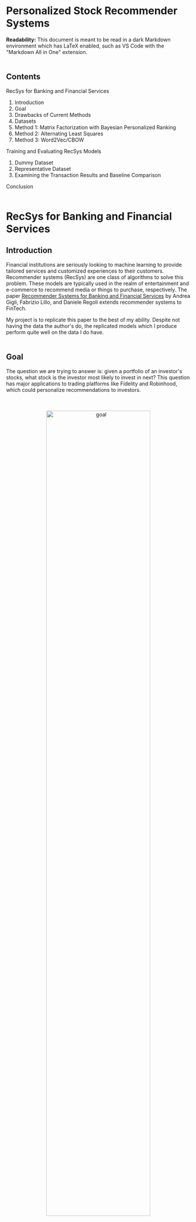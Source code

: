 # **Personalized Stock Recommender Systems**
**Readability:** This document is meant to be read in a dark Markdown environment which has LaTeX enabled, such as VS Code with the "Markdown All in One" extension.
<br/><br/>

## **Contents**
RecSys for Banking and Financial Services
1. Introduction
2. Goal
3. Drawbacks of Current Methods
4. Datasets
5. Method 1: Matrix Factorization with Bayesian Personalized Ranking
6. Method 2: Alternating Least Squares
7. Method 3: Word2Vec/CBOW

Training and Evaluating RecSys Models
1. Dummy Dataset
2. Representative Dataset
3. Examining the Transaction Results and Baseline Comparison

Conclusion
<br/><br/>

# RecSys for Banking and Financial Services

## **Introduction**
Financial institutions are seriously looking to machine learning to provide tailored services and customized experiences to their customers.  Recommender systems (RecSys) are one class of algorithms to solve this problem.  These models are typically used in the realm of entertainment and e-commerce to recommend media or things to purchase, respectively. The paper [Recommender Systems for Banking and Financial Services](http://ceur-ws.org/Vol-1905/recsys2017_poster13.pdf) by Andrea Gigli, Fabrizio Lillo, and Daniele Regoli extends recommender systems to FinTech.

My project is to replicate this paper to the best of my ability.  Despite not having the data the author's do, the replicated models which I produce perform quite well on the data I do have.
<br/><br/>

## **Goal**
The question we are trying to answer is: given a portfolio of an investor's stocks, what stock is the investor most likely to invest in next?  This question has major applications to trading platforms like Fidelity and Robinhood, which could personalize recommendations to investors.
<p align="center">
<br/><br/>
<img src="images/goal.png" alt = "goal" width="75%"/>
<br/><br/>
</p>
In the graphic above, we have an investor on the left who has invested in tech companies like IBM, Intel, AMD and Google, but not in automotive companies like ford.  This information is given to a model which then outputs a list of stocks which it believes the investor is most likely to purchase.  We see that NVIDIA and Apple are at the top while General Motors is quite low.
<br/><br/>

## **Drawbacks of Current Methods**
Why is a new recommendation system needed, though, in the first place? Well, recommender systems in FinTech are relatively new, just becoming prevalent in the past five years or so:
- Financial institutions still typically conduct their own research  and provide opinions to investors
- At publication, many methods in the literature base their recommendations on broker research and news using NLP
- These models take a long time to train and are costly

Moreover, the literature tends towards explicit, un-personalized recommenders.  Explicit means that the information collected directly reflects explicit opinions of the investor.  Un-personalized means that the recommender provides the same recommendations to everyone, such as a popularity-based system.  Both of these things are unideal because explicit information is not always necessary and an un-personalized system is more disconnected from investors.  What we want is an implicit, personalized  recommender that is only given "purchased"/"not purchased" information.  This will lead to a happy investor and the firm implementing the recommender system to make more money, as illustrated in the graphic here. 
<p align="center">
    <img src="images/personalized.png" alt = "personalized" width="50%"/>
    <br/><br/>
</p>

## **Recommender Systems to the Rescue**
At the 2017 ACM Recommender Systems conference, Gigli, Lillo, and Regoli showed that an *implicit* recommender system can predict preferences of users (investors) and the items (stocks) they purchase.  The showcased three different RecSys methods:
- Matrix factorization with Bayesian Personalized Ranking (BPR)
- Alternating Least Squares (ALS)
- Word2Vec/Continuous Bag of Words

The paper compares these algorithms against popularity methods that base their predictions solely on the popularity of different items (completely unpersonalized). 
<p align="center">
<br/><br/>
<img src="images/recsys_poster.png" alt = "recsys_poster" width="66%"/>
<br/><br/>
</p>

## **Datasets**
The data used for these recommendation systems is an interaction matrix between investors and the stocks they purchase.  More specificaly, we need a relation where each record is a transaction that has
- the investor identification number (```int```)
- the stock identification number (```int```)
- the timestamp of that transaction (```int```)

The interactions matrix itself should end up boiling down to somelike like the table below.
<p align="center">
<br/><br/>
<img src="images/desired_data.png" alt = "desired_data" width="66%"/>
<br/><br/>
</p>


### **Ideal Data**
The authors of the paper obtain this data from a European bank, where about 200,000 clients make 1.3 million transaction total.  Unfortunately, this data is proprietary and not available to us.  In this data's stead, we use two other datasets: a dummy dataset for testing the model and a representative dataset of transactions collected from UC Irvine.

### **Dummy Data**
To test to see if our model works, we will use the [MovieLens 100k](https://grouplens.org/datasets/movielens/100k/) dataset.  This dataset contains 100,000 records of about 1,000 different users each interacting with, on average, 100 movies from a population of 1,600 movies.  So, our interaction matrix will have a shape of approximately 1,000 rows by 1,600 columns.

### **Representative Dataset**
Orginially, I was going to use 13F forms submitted by hedge funds in Q4 2020 instead of users/stocks; however, the thousands of hedge funds I looked at invested from too large of a popultion of stocks.  This resulted in the interaction matrix becoming too scarce to make meaningful predictions.  Time permitting, I would like to continue to work towards using 13F forms, as my models were effective when using a small subset of hedge funds with similar investment strategies.

Instead, per the TA's permission, I will use a synthetic, representative dataset of individual transactions from [UC Irvine](https://archive.ics.uci.edu/ml/datasets/online+retail).  This dataset contains approximately 540,000 records.
<br/><br/>

## **Method 1: Matrix Factorization with BPR [(Rendle et al., 2012)](https://arxiv.org/pdf/1205.2618.pdf)**
Matrix factorization (MF) is used because it captures the low-rank structure of linear investor-stock interactions.  In the figure below, we let $m, n, k \in \mathbb{N}$, where $m$ is the number of investors, $n$ is the number of stocks, and $k$ is the number of latent factors in $P$ and $Q$.
<p align="center">
<img src="images/matrix_factorization.png" alt = "matrix_factorization" width="66%"/>
<br/><br/>
</p>

The general model of MF is that there is an investor/stock interaction matrix $R$ which can be broken down into two latent matrices $P$ and $Q$.  MF finds these latent matrices using mean squared error and an optimizer such as Adam and uses it to predict unknown ratings.  However, in our case, since we are using *implicit* information, it is imperative that we use an optimization criterion such as Bayesian Personalized Ranking (BPR) over pairs of stocks for a particular investor when updating our model's parameters.  In this implicit scenario, the mulitplication of $P$ and $Q$ won't result in an explicit reconstruction of $R$, but rather a list of scores for each stock which we can then use to rank preferences.

To illustrate BPR, first let $I$ denote all stocks and $I^+$ denote purchased stocks.  Then, BPR is defined for pairs of stocks (per investor $u$) in the set
$$D:=\{(u, i, j)\ |\ i \in I_{u}^{+} \wedge j \in I \setminus I_{u}^{+} \}$$
Let's further define $\hat{y}$ as the binary prediction of "purchased" (1) or "not purchased" (0), $\lambda$ as the regularization hyperparameter, and $\Theta$ as the learned parameters.  Then BPR loss with L2-regularization is defined to be
$$\text{BPRLoss} := \sum_{u, i, j \in D}\ln(\sigma(\hat{y}_{ui} - \hat{y}_{uj}) - \lambda_\Theta ||\Theta||^2$$
where $\sigma$ is the sigmoid function.
<br/><br/>

### **Model Implementation in PyTorch**
The above logic is written in PyTorch in the file [mf_bpr.py](src/mf_bpr.py).  We first start with the model itself, which has two embeddings matrices as defined using ```nn.Embedding``` and then initialized via a normal distribution.  During the forward propagation step, ids corresponding to the investor and ids of the stocks they purchased are supplied.  The embeddings of these ids are obtained and the dot product of them are multiplied together to compute the scores.
```python
class MF_BPR(nn.Module):
    def __init__(self, investor_num: int, stock_num: int, latent_factors: int):
        """
        Initializes a matrix factorization model that is meant to be used in
        conjunction with Bayesian Personalized Recommendation loss.

        Parameters
        ----------
        investor_num (int) - number of investors\n
        stock_num (int) - number of stocks\n
        latent_factors (int) - number of latent factors
        """
        super(MF_BPR, self).__init__()
        self.embed_investor = nn.Embedding(investor_num, latent_factors)
        self.embed_stock = nn.Embedding(stock_num, latent_factors)

        nn.init.normal_(self.embed_investor.weight, std=0.01)
        nn.init.normal_(self.embed_stock.weight, std=0.01)

    def forward(self, investors: torch.Tensor, stocks: torch.Tensor) -> torch.Tensor:
        """
        Parameters
        ----------
        investors (torch.Tensor) - investor ids\n
        stocks (torch.Tensor) - ids of stocks that the investors purchased\n

        Output
        ------
        scores  (torch.Tensor) - scores of stocks that the investors may purchase next
        """
        investor = self.embed_investor(investors)
        stock_positive = self.embed_stock(stocks)
        scores = (investor * stock_positive).sum(dim=-1)

        return scores
```
The Bayesian Personalized ranking loss which accompanies the loss is constructed outside of the class.  Given score tensors of (investors, num_stocks), we aim to maximize the distance between the positive and negative scores:
```python
def BPR_Loss(positive : torch.Tensor, negative : torch.Tensor) -> torch.Tensor:
    """
    Given postive and negative examples, compute Bayesian Personalized ranking loss
    """
    distances = positive - negative
    loss = - torch.sum(torch.log(torch.sigmoid(distances)), 0, keepdim=True)

    return loss
```
<br/><br/>

## **Method 2: Alternating Least Squares [(Zhou et al., 2008)](https://doi.org/10.1007/978-3-540-68880-8_32)**
Alternating least squares is a distributed analog to matrix factorization.  It improves upon original matrix factorization by taking in implicit information and iteratively alternating between optimizing the latent investor matrix and fixing the latent stock matrix and vice versa.  This alternation in illustrated in the graphic on the right, where only one matrix is learned at a time.
<p align="center">
<img src="images/als.png" alt = "als" width="66%"/>
<br/><br/>
</p>

The benifit of fixing one matrix at a time is that it enables an analytical solution to the optimization problem.  Consider a mean squared error with L2-regularization:
$$\text{MSE} = \sum_{u, i}\left(R_{ui} - \hat{R}_{ui}\right)^2 + \lambda_\Theta||\Theta||^2$$
If $P$ is fixed, then the analaytical solution to the optimization problem is
$$Q = R^TP\left(P^TP + \lambda I_k\right)^{-1}$$
If $Q$ is fixed, then the analytical solution to the optimization problem is
$$P = R^TQ\left(Q^TQ + \lambda I_k\right)^{-1}$$
where $I_k$ is the identity matrix of dimension $k$.

Computing these analytical solutions is extremely fast compared to learning the latent factors in a approximate, gradient descent-like fashion.  Indeed, ALS is meant to be used in a distributed environment with Apache Spark in large scale environments for fast performance.
<br/><br/>

### **Model Implementation in NumPy**
The above logic is written in numpy in the file [als.py](src/als.py).  We first start with the model itself, which, like MF, has two embeddings matrices and then initialized via a normal distribution.  During the training step, we first assume the stock embedding matrix to be fixed and compute the investor embedding matrix via the first analytical solution above; then, we assume the investor embedding matrix to be fixed and compute the stock embedding via the second analytical solution above.  During predictions, we simply need to multiple to two embedding matricies together and obtain the corresponding (investor, stock) predictions.
```python
class ALS():
    def __init__(self, investor_num: int, stock_num: int, latent_factors: int,
                 train_data: np.ndarray, reg: float):
        """
        An Alternating Least Squares model which alternates between freezing the
        investor embedding matrix and the stock embedding matrix.

        Parameters
        ----------
        investor_num (int) - number of investors\n
        stock_num (int) - number of stocks\n
        latent_factors (int) - number of latent factors\n
        train_data (np.ndarray) - training data of shape (investor_num, stock_num)\n
        reg (float) - regularization factor
        """
        self.n_factors = latent_factors
        self.embed_investor = np.random.random((investor_num, latent_factors))
        self.embed_stock = np.random.random((stock_num, latent_factors))
        self.train_data = train_data
        self.reg = reg

    def train(self) -> None:
        """
        Train the ALS model by first fixing the stock embedding matrix and learning
        the investor embeddings and then the other way around.
        """
        # Train investor embeddings
        A_1 = np.matmul(self.embed_stock.T, self.embed_stock) + \
            np.eye(self.n_factors) * \
            self.reg  # (latent_factors, latent_factors)

        b_1 = np.matmul(self.train_data, self.embed_stock)
        self.embed_investor = np.matmul(b_1, np.linalg.inv(A_1))

        # Train stock embeddings
        A_2 = np.matmul(self.embed_investor.T, self.embed_investor) + \
            np.eye(self.n_factors) * \
            self.reg  # (latent_factors, latent_factors)
        b_2 = np.matmul(self.train_data.T, self.embed_investor)
        self.embed_stock = np.matmul(b_2, np.linalg.inv(A_2))

    def predict(self, user_ids: list, item_idxs: list) -> list:
        """
        Make matrix predictions using the ALS model
        """
        predictions = np.matmul(self.embed_investor, self.embed_stock.T)
        return [predictions[user_ids[i], item_idxs[i]] for i in range(len(user_ids))]
```
<br/><br/>

## **Method 3: Word2Vec/CBOW [(Mikolov et al. 2013a)](https://arxiv.org/abs/1301.3781)**
The Word2Vec model is typically used in NLP to create word embeddings for different words in a corpus of text over different documents.  Here, investors' portfolios are documents, and each stock is a word $w$ from a vocabulary $\mathcal{V}$.  There are two variants of Word2Vec, Skip-Gram and Continuous Bag of Words (CBOW), but the variant we're interested in is CBOW, as it allows us to predict whether one purchased stock is in an investor's portfolio.  The graphic on the left illustrates the objective of this model: given a portfolio of stocks like IBM, Intel, AMD, and Texas Instruments, we want to maximize the probability of another purchased tech stock like NVIDIA and minimize the probability of some random stock like General Motors.
<p align="center">
<img src="images/cbow_obj.png" alt = "cbow_obj" width="50%"/>
<br/><br/>
</p>

Let $\mathcal{W}_o$ be a set of context words (in a window of size $m$) and $u_c$, $v_o \in \mathbb{R}^d$ represent $d$-dimensional target word and context word embeddings, respectively.  Then, the conditional probability of a target word is simply the softmax of that target word:
$$\Pr(w_c\ |\ \mathcal{W}_0) = \frac{e^{u_c^Tv_o}}{\sum_{i \in \mathcal{V}}e^{u_i^Tv_o}}$$
The loss function for CBOW can be derived from the maximim likelihood estimation, where $L$ is the length of the portfolio and a word at time $t$ is $w^{(t)}$:
$$\text{CBOW-OPT} := \prod_{t = 1}^L\Pr\left(w^{(t)}\ |\ w^{(t-m)},\ldots, w^{(t-1)}, w^{(t+1)},\ldots,w^{(t+m)}\right)$$
<br/><br/>

### **Model Implementation in PyTorch**
The above logic is written in PyTorch in the file [word2vec.py](src/word2vec.py).  We first start with the model itself, which has...
- an embedding matrix of size (```vocab_size```, ```embedding_dim```) defined using ```nn.Embedding```
- an input linear layer defined using ```nn.Linear```.  It takes in ```context_size * embedding_dim``` number of inputs and produces ```128``` outputs for the hidden layer.
- a hidden layer defined using ```nn.Linear```.  It takes in ```128``` hidden inputs and produces ```vocab_size``` number of outputs.
  
During the forward propagation step, embeddings of the context stocks are computed and then passed into the multi-layer perceptron (MLP).  The output of this MLP is then given to ```F.log_softmax```, which computes the probabilities of each of the stocks.
```python
class CBOW(nn.Module):
    def __init__(self, vocab_size: int, embedding_dim: int, context_size: int):
        """
        Initialize a CBOW model. Adapted from https://srijithr.gitlab.io/post/word2vec/.

        Parameters
        ----------
        vocab_size (int) - the size of all stocks under consideration\n
        embedding_dim (int) - the size of the embedding dimension\n
        context_size (int) - the number of words used as context for prediction
        """
        super(CBOW, self).__init__()
        self.embeddings = nn.Embedding(vocab_size, embedding_dim)
        self.linear1 = nn.Linear(context_size * embedding_dim, 128)
        self.linear2 = nn.Linear(128, vocab_size)
        self.context_size = context_size
        self.embedding_dim = embedding_dim

    def forward(self, context_words: torch.Tensor) -> torch.Tensor:
        """
        Parameters
        ----------
        context_words (torch.Tensor) - a tensor of words ids used as context for prediction of
            the target

        Output
        ------
        log_probabilities (torch.Tensor) - a tensor of the probabilities of each word
            in the vocabulary
        """
        embeddings = self.embeddings(context_words).view((context_words.shape[0],
            self.context_size * self.embedding_dim))
        out1 = F.relu(self.linear1(embeddings))
        out2 = self.linear2(out1)
        log_probabilities = F.log_softmax(out2, dim=1)
        return log_probabilities
```
As we'll see later, the loss funciton being used in conjunction with ```CBOW``` is ```nn.NLLLoss```, which is the negative log likelihood loss used to train a classification problem with multiple classes.
<br/><br/>

# Training and Evaluating RecSys Models
First, let's import the relevant packages that will be used throughout:
```python
import pandas as pd
import numpy as np
import matplotlib.pyplot as plt

from scipy.sparse import coo_matrix

import torch
import torch.optim as optim
import torch.utils.data as data

from src import mf_bpr, als, word2vec, metrics, datasets, utils
```
To evaluate our models, we need to compute the hitting rate and AUC.  The hitting rate at a given position $l$ for each user represents whether the recommended item is included in the top $l$ ranked list.  It is defined as 
$$\text{Hit(l)} = \frac{1}{m}\sum_{u \in \mathcal{U}} \mathbf{1}(rank_{u, g_u} \leq l),$$
where $\mathbf{1}$ denotes the indicator function, $rank_{g,g_u}$ denotes the ranking of the ground truth item $g_u$ of the user $u$ in the recommendation list, $m$ is the number of users, and $\mathcal{U}$ is the set of all users.  AUC, on the other hand is a measurement of the area of the receiving operating characteristic curve; it represents the probability that the score assigned to a true positive sample is higher than the score assigned to a false positive sample.  The computation of AUC piggybacks on hitting rate with the following definition
$$\text{AUC} = \frac{1}{m}\sum_{u \in \mathcal{U}}\frac{1}{|\mathcal{I}\setminus S_u|}\sum_{j \in I \setminus S_u}\mathbf{1}(rank_{u, g_u} \leq l),$$
where $\mathcal{I}$ is the item set and $S_u$ are the items a user $u$ has already interacted with.  These two metrics are defined in [metrics.py](src/metrics.py):
```python
def hit_and_auc(rankedlist, test_item, k):
    hits_k = [(idx, val) for idx, val in enumerate(rankedlist[:k])
              if int(val) == int(test_item)]
    hits_all = [(idx, val) for idx, val in enumerate(rankedlist)
                if int(val) == int(test_item)]

    max_num = len(rankedlist) - 1
    auc = 1.0 * (max_num - hits_all[0][0]) / \
        max_num if len(hits_all) > 0 else 0
    return len(hits_k), auc
```
For our evaluations, we use $k = 100$.  Finally, all of the code for these implementations are located in [personalized_stock_recommendations.ipynb](personalized_stock_recommendations.ipynb).
<br/><br/>

## **Model Efficacy Check with Dummy Dataset**
To start, let's read in the [dataset](data/dummy.data):
```python
# Read data
def read_dummy():
    dummy_data = pd.read_csv("data/dummy.data", sep='\t', 
        names = ["user_id", "item_id", "rating", "timestamp"], engine = "python")
    num_users = dummy_data.user_id.unique().shape[0]
    num_items = dummy_data.item_id.unique().shape[0]
    return dummy_data, num_users, num_items
```
<br/><br/>

### **Matrix Factorization with BPR**
#### **Loading Data**
We first start off with a custom ```Dataset``` object that is created with the PyTorch semantics and is defined in [datasets.py](src/datasets.py).  This dataset loads corresponding user indices, item indices, and interactions of each user.  When we index into the datset, we proced the corresponding user, item, and some negative item which the user has not interacted with yet.
```python
class PairwiseDataset(data.Dataset):
    def __init__(self, user_idxs : np.ndarray, item_idxs : np.ndarray, interactions : dict,
        num_items : int):
        assert user_idxs.shape[0] == item_idxs.shape[0]

        self.n_samples = user_idxs.shape[0]

        self.user_idxs = torch.from_numpy(user_idxs)
        self.item_idxs = torch.from_numpy(item_idxs)

        self.interactions = interactions
        self.all = set([i for i in range(num_items)])
   
    def __getitem__(self, index):
        neg_items = list(self.all - set(self.interactions[int(self.user_idxs[index])]))
        neg_idx = random.randint(0, len(neg_items) - 1)
        return self.user_idxs[index], self.item_idxs[index], neg_items[neg_idx]

    def __len__(self):
        return self.n_samples
```
Now, let's define a model to split our data into train and test sets, where the test set is comprised of the most recent rating of each user.
```python
def train_test_dummy_bpr(dummy_data : pd.DataFrame, num_users : int, num_items : int):
    train_items, test_items, train_list = {}, {}, []

    # Iterate through every line in the raw data
    for line in dummy_data.itertuples():
        u, i, rating, time = line[1], line[2], line[3], line[4]
        train_items.setdefault(u, []).append((u, i, rating, time))
        if u not in test_items or test_items[u][2] < time:
            test_items[u] = (i, rating, time)
        
    # Iterate through every user and add their samples, sorted by timestamp, to the train 
    # list
    for u in range(1, num_users + 1):
        train_list.extend(sorted(train_items[u], key = (lambda x : x[3])))

    test_data = [(key, *value) for key, value in test_items.items()]

    train_data = [item for item in train_list if item not in test_data]
    train_data = pd.DataFrame(train_data)
    test_data = pd.DataFrame(test_data)
    return train_data, test_data
```
Let's define another function which loads the user and item indices (zero based) and all the interactions between users and items.
```python
def load_dummy_bpr(dummy, num_users, num_items):
    users, items, scores = [], [], []
    interactions = {}
    for line in dummy.itertuples():
        user_index, item_index = int(line[1] - 1), int(line[2] - 1)
        score = 1 # implicit

        users.append(user_index)
        items.append(item_index)
        scores.append(score)

        interactions.setdefault(user_index, []).append(item_index)

    return users, items, scores, interactions
```
Given these functions, we can finally ready the training and testing data.
```python
# Ready dummy data
dummy_data, num_users, num_items = read_dummy()
train_dummy, test_dummy = train_test_dummy_bpr(dummy_data, num_users, num_items)

# Training data
train_users, train_items, train_ratings, interactions = load_dummy_bpr(train_dummy,    
    num_users, num_items)
train_dummy_dataset = datasets.PairwiseDataset(np.array(train_users), np.array(train_items),
    interactions, num_items)
train_dataloader = data.DataLoader(dataset = train_dummy_dataset, batch_size = 1024, 
    shuffle = True, num_workers = 4)

# Test data
_, _, _, test_interactions = load_dummy_bpr(test_dummy, 
    num_users, num_items)
```

#### **Training and Evaluating**
We define an evaluator that uses a trained MF_BPR network and the interactions of users/items to produce negative items and, using these negative items, compute the hitting rate and AUC. 
```python
def evaluate_ranking_bpr(net, test_input, interactions, num_users, num_items):
    ranked_list, ranked_items, hit_rate, auc = {}, {}, [], []
    all_items = set([i for i in range(num_items)])
    for u in range(num_users):
        neg_items = list(all_items - set(interactions[u]))
        user_ids, item_ids, scores = [], [], []
        [item_ids.append(i) for i in neg_items]
        [user_ids.append(u) for _ in neg_items]
        test_dataset = data.TensorDataset(torch.from_numpy(np.array(user_ids)),    
            torch.from_numpy(np.array(item_ids)))
        test_data_iter = data.DataLoader(test_dataset, shuffle=False, batch_size=1024)

        for _, (user_idxs, item_idxs) in enumerate(test_data_iter):
            scores.extend(list(net(user_idxs, item_idxs).detach().numpy()))
        item_scores = list(zip(item_ids, scores))

        ranked_list[u] = sorted(item_scores, key=lambda t: t[1], reverse=True)
        ranked_items[u] = [r[0] for r in ranked_list[u]]
        
        temp = metrics.hit_and_auc(ranked_items[u], test_input[u][0], 100)
        hit_rate.append(temp[0])
        auc.append(temp[1])
    return np.mean(np.array(hit_rate)), np.mean(np.array(auc))
```
We are now ready to create and initialize our models with hyperparameters defined by the paper we're trying to replicate as well as standard values in literature for these models.  We use an Adam optimizer with weight decay to optimize our model.
```python
lr, num_epochs, wd, latent_factors = 0.01, 20, 1e-5, 10

bpr_net = mf_bpr.MF_BPR(num_users, num_items, latent_factors) 
loss = mf_bpr.BPR_Loss
optimizer = optim.Adam(bpr_net.parameters(), lr = 0.01, weight_decay=wd)
```
With the model created and initialized, we are ready to train and evaluate:
```python
hit_rate_list_bpr = []
auc_list_bpr = []
for epoch in range(num_epochs):
    accumulator, l = utils.Accumulator(2), 0.

    # Train each batch
    bpr_net.train()
    for i, (user_idxs, item_idxs, neg_items) in enumerate(train_dataloader):
        optimizer.zero_grad()

        p_pos = bpr_net(user_idxs, item_idxs)
        p_neg = bpr_net(user_idxs, neg_items)

        total_loss = loss(p_pos, p_neg)
        total_loss.backward()
        optimizer.step()
        accumulator.add(total_loss, user_idxs.shape[0])

    # Evaluate
    bpr_net.eval()
    hit_rate, auc = evaluate_ranking_bpr(bpr_net, test_interactions, interactions,
        num_users, num_items)
    hit_rate_list_bpr.append(hit_rate)
    auc_list_bpr.append(auc)

    print(f"Epoch {epoch}:\n\tloss = {accumulator[0]/accumulator[1]}\n\thit_rate = {hit_rate}\n\tauc = {auc}")
```
Here are the results of the ```MF_BPR``` model on the MovieLens dataset:
<p align="center">
<img src="images/mf_dummy.png" alt = "mf_dummy" width="66%"/>
<br/><br/>
</p>

### **Alternating Least Squares**
#### **Loading Data**
Like in the ```MF_BPR``` case, we define two functions to execute a train/test split as well as load the data into user, item, score, and interactions iterables. These functions are actually exactly the same as in the ```MF_BPR``` case, so, for the sake of brevity, we'll just assign them here.
```python
train_test_dummy_als = train_test_dummy_bpr
load_dummy_als = load_dummy_bpr
```
Since we're working with analytical solutions, there is no need to create PyTorch ```Dataset``` or ```DataLoader``` objects.
```python
# Ready dummy data
dummy_data, num_users, num_items = read_dummy()
train_dummy, test_dummy = train_test_dummy_als(dummy_data, num_users, num_items)

# Training data
train_users, train_items, train_ratings, interactions = load_dummy_als(train_dummy,    
    num_users, num_items)

# Test data
_, _, _, test_interactions = load_dummy_als(test_dummy, 
    num_users, num_items)
```

#### **Training and Evaluating**
As before, we define an evaluator to use the trained network and user/item interactions to compute hitting rate and AUC values.
```python
def evaluate_ranking_als(net, test_input, interactions, num_users, num_items):
    ranked_list, ranked_items, hit_rate, auc = {}, {}, [], []
    all_items = set([i for i in range(num_items)])
    for u in range(num_users):
        neg_items = list(all_items - set(interactions[u]))
        user_ids, item_ids, scores = [], [], []
        [item_ids.append(i) for i in neg_items]
        [user_ids.append(u) for _ in neg_items]

        scores.extend(list(net.predict(user_ids, item_ids)))
        item_scores = list(zip(item_ids, scores))

        ranked_list[u] = sorted(item_scores, key=lambda t: t[1], reverse=True)
        ranked_items[u] = [r[0] for r in ranked_list[u]]
        
        temp = metrics.hit_and_auc(ranked_items[u], test_input[u][0], 100)
        hit_rate.append(temp[0])
        auc.append(temp[1])
    return np.mean(np.array(hit_rate)), np.mean(np.array(auc))
```
We can now initialize the model with hyperparameters chosen based on the paper I am replicating.  Due to the analytical solutions, there is no need to use an optimizer.
```python
num_epochs, reg, latent_factors = 20, 0.01, 30

ratings_matrix = coo_matrix((train_ratings, (train_users, train_items)), shape = (num_users, 
    num_items)).todense()
als_net = als.ALS(num_users, num_items, latent_factors, ratings_matrix, reg)
```
Let's train and evaluate, now with a simpler loop due to absence of batching:
```python
hit_rate_list_als = []
auc_list_als = []
 
for epoch in range(num_epochs):
    # Train with entire batch
    als_net.train()

    # Evaluate
    hit_rate, auc = evaluate_ranking_als(als_net, test_interactions, interactions, num_users,
        num_items)
    hit_rate_list_als.append(hit_rate)
    auc_list_als.append(auc)

    print(f"Epoch {epoch}: hit_rate = {hit_rate}, auc = {auc}")
```
Here are the results of the ```ALS``` model on the MovieLens dataset:
<p align="center">
<img src="images/als_dummy.png" alt = "als_dummy" width="66%"/>
<br/><br/>
</p>

### **Word2Vec**
#### **Loading Data**
In our Word2Vec model, we don't care about the users.  We only care about the items in each portfolio.  More specifically, given an item and a window size of 10, we care about the previous 10 items as our context.  To enable this process, we must first load the interactions of each user, sorted by time.
```python
def load_interactions_cbow(dummy_data : pd.DataFrame):
    interactions = {}
    for line in dummy_data.itertuples():
        user_index, item_index, time = line[1] - 1, line[2] - 1, line[4]
        interactions.setdefault(user_index, []).append((item_index, time))

    interactions = {k : sorted(v, key = (lambda pair : pair[1])) for k, v in interactions.items()}
    return {k : [x[0] for x in v] for k, v in interactions.items()}
```
Then, we split these interactions into train and test sets, each set containing its own targets and contexts.
```python
def train_test_dummy_cbow(interactions : dict, window : int):
    train_targets, train_contexts = [], []
    test_targets, test_contexts = [], []

    # Iterate through every interaction
    for user_interactions in interactions.values():
        num_interactions = len(user_interactions)
        # Add to training data
        for i in range(window, num_interactions - 1):
            train_targets.append(user_interactions[i])
            train_contexts.append([user_interactions[j] for j in np.arange(i - window, i)])
        # Add to testing data
        test_targets.append(user_interactions[num_interactions - 1])
        test_contexts.append([user_interactions[j] for j 
            in np.arange(num_interactions - 1 - window, num_interactions - 1)])
        
    return train_targets, train_contexts, test_targets, test_contexts
```
Given these functions, we can now prepare the data and PyTorch ```DataLoader``` object.
```python
window = 10

dummy_data, num_users, num_items = read_dummy()
sorted_interactions = load_interactions_cbow(dummy_data)
train_targets, train_contexts, test_targets, test_contexts = train_test_dummy_cbow(sorted_interactions, window)

ngrams_train = data.TensorDataset(torch.from_numpy(np.array(train_targets)), 
        torch.from_numpy(np.array(train_contexts)))
ngrams_dataloader = data.DataLoader(dataset = ngrams_train, batch_size = 1024, 
    shuffle = True, num_workers = 4)
ngrams_test = data.TensorDataset(torch.from_numpy(np.array(test_targets)), 
    torch.from_numpy(np.array(test_contexts)))
ngrams_dataloader_test = data.DataLoader(dataset = ngrams_test, batch_size = 1024, 
    shuffle = False, num_workers = 4)
```

#### **Training and Evaluating**
The evaluator functions is similar to the ones from before, except now we're just dealing with interactions instead of user ids and item ids.
```python
def evaluate_ranking_cbow(net, test_targets, test_contexts, num_items):
    ranked_list, ranked_items, hit_rate, auc = {}, {}, [], []
    item_ids = list(range(num_items))
    
    for _, (targets, contexts) in enumerate(ngrams_dataloader_test):
        scores = net(contexts).tolist()
        for u, row in enumerate(scores):
            item_scores = list(zip(item_ids, row))
            ranked_list[u] = sorted(item_scores, key=lambda t: t[1], reverse=True)
            ranked_items[u] = [r[0] for r in ranked_list[u]]
        
            temp = metrics.hit_and_auc(ranked_items[u], test_targets[u], 100)
            hit_rate.append(temp[0])
            auc.append(temp[1])
    return np.mean(np.array(hit_rate)), np.mean(np.array(auc))
```
We are now ready to prepare the model with an embedding_dim of ```30```.  As mentioned during Word2Vec/CBOW's description, we use ```nn.NLLLoss``` from the PyTorch library.  We also use the Adam optimizer, like in the ```MF_BPR``` training regiment.
```python
embedding_dim, num_epochs, learning_rate = 30, 20, 0.025
loss = torch.nn.NLLLoss()
cbow_net = word2vec.CBOW(num_items, embedding_dim, window)
optimizer = optim.Adam(cbow_net.parameters(), lr = learning_rate)
```
Given this model, we can now train and evaluate.
```python
hit_rate_list_cbow = []
auc_list_cbow = []
for epoch in range(num_epochs):
    accumulator, l = utils.Accumulator(2), 0.

    # Train each batch
    cbow_net.train()
    for _, (targets, contexts) in enumerate(ngrams_dataloader):
        optimizer.zero_grad()

        log_probabilities = cbow_net(contexts)

        total_loss = loss(log_probabilities, targets)
        total_loss.backward()
        optimizer.step()
        accumulator.add(total_loss, targets.shape[0])

    # Evaluate
    cbow_net.eval()
    hit_rate, auc = evaluate_ranking_cbow(cbow_net, test_targets, test_contexts, num_items)
    hit_rate_list_cbow.append(hit_rate)
    auc_list_cbow.append(auc)

    print(f"Epoch {epoch}:\n\tloss = {accumulator[0]/accumulator[1]}\n\thit_rate = {hit_rate}\n\tauc = {auc}")
```
Here are the results of the ```CBOW``` model on the MovieLens dataset:
<p align="center">
<img src="images/cbow_dummy.png" alt = "cbow_dummy" width="66%"/>
<br/><br/>
</p>

For all three models, we can clearly see that the AUC and hitting rate values are good, thereby implying that our models are indeed effective in this dummy case.  Let's now move on to more interesting data.
<br/><br/>

## **RecSys on Representative Data**
To start, let's read in the representative [dataset](data/data_UCI.xlsx) of transactions:
```python
def read_uci():
    # Read data
    uci_data = pd.read_excel("data/data_UCI.xlsx", header = 0, engine = "openpyxl")

    # Remove null entries and duplicates
    uci_data = uci_data[pd.isnull(uci_data["investor_id"]) == False]
    uci_data = uci_data.drop_duplicates(subset = ["investor_id", "stock_id"])

    # Remove investors with less than twenty entries
    v = uci_data["investor_id"].value_counts()
    uci_data = uci_data[uci_data["investor_id"].isin(v.index[v.gt(20)])]

    # Convert columns into 0-based ids
    uci_data["investor_id"], _ = pd.factorize(uci_data["investor_id"])
    uci_data["stock_id"], _ = pd.factorize(uci_data["stock_id"])

    num_investors = uci_data.investor_id.unique().shape[0]
    num_stocks = uci_data.stock_id.unique().shape[0]
    return uci_data, num_investors, num_stocks
```
For the representative dataset, each function that split and loads the data, as well as evaluates the model, looks very similar if not identicle to the corresponding function for the dummy dataset.  Feel free to check in [personalized_stock_recommendations.ipynb](personalized_stock_recommendations.ipynb) for the exact code.  For the sake of brevity, however, these functions will be left out in the upcoming sub-sections.
<br/><br/>

### **Matrix Factorization with BPR**
Let's start by reading in the data, as before:
```python
# Ready dummy data
uci_data, num_users, num_items = read_uci()
train_uci, test_uci = train_test_uci_bpr(uci_data, num_users, num_items)

# Training data
train_users, train_items, train_ratings, interactions = load_uci_bpr(train_uci,    
    num_users, num_items)
train_uci_dataset = datasets.PairwiseDataset(np.array(train_users), np.array(train_items),
    interactions, num_items)
train_dataloader = data.DataLoader(dataset = train_uci_dataset, batch_size = 1024, 
    shuffle = True, num_workers = 4)

# Test data
_, _, _, test_interactions = load_uci_bpr(test_uci, 
    num_users, num_items)
```
We again create and initialize our model, except now we are only training over 10 epochs due to the size of the dataset.
```python
lr, num_epochs, wd, latent_factors = 0.01, 10, 1e-5, 10

bpr_net = mf_bpr.MF_BPR(num_users, num_items, latent_factors) 
loss = mf_bpr.BPR_Loss
optimizer = optim.Adam(bpr_net.parameters(), lr = 0.01, weight_decay=wd)
```
Now we can train and evaluate.
```python
# Train and evaluate the model
hit_rate_list_bpr = []
auc_list_bpr = []
for epoch in range(num_epochs):
    accumulator, l = utils.Accumulator(2), 0.

    # Train each batch
    bpr_net.train()
    for i, (user_idxs, item_idxs, neg_items) in enumerate(train_dataloader):
        optimizer.zero_grad()

        p_pos = bpr_net(user_idxs, item_idxs)
        p_neg = bpr_net(user_idxs, neg_items)

        total_loss = loss(p_pos, p_neg)
        total_loss.backward()
        optimizer.step()
        accumulator.add(total_loss, user_idxs.shape[0])

    # Evaluate
    bpr_net.eval()
    hit_rate, auc = evaluate_ranking_bpr(bpr_net, test_interactions, interactions, 
        num_users, num_items)
    hit_rate_list_bpr.append(hit_rate)
    auc_list_bpr.append(auc)

    print(f"Epoch {epoch}:\n\tloss = {accumulator[0]/accumulator[1]}\n\thit_rate = {hit_rate}\n\tauc = {auc}")
```
Here are the results of the ```MF_BPR``` model on the representative transactions dataset:
<p align="center">
<img src="images/mf_uci.png" alt = "mf_uci" width="66%"/>
<br/><br/>
</p>

### **Alternating Least Squares**
Let's first read in the data.
```python
#uci_data, num_users, num_items = read_uci()
train_uci, test_uci = train_test_uci_als(uci_data, num_users, num_items)

# Training data
train_users, train_items, train_ratings, interactions = load_uci_als(train_uci,    
    num_users, num_items)

# Test data
_, _, _, test_interactions = load_uci_als(test_uci, 
    num_users, num_items)
```
Then we initialize the model with only ```num_epochs = 10```.
```python
num_epochs, reg, latent_factors = 10, 0.01, 30

ratings_matrix = coo_matrix((train_ratings, (train_users, train_items)), 
    shape = (num_users, num_items)).todense()
als_net = als.ALS(num_users, num_items, latent_factors, ratings_matrix, reg)
```
Finally, we train and evaluate.
```python
hit_rate_list_als = []
auc_list_als = []
 
for epoch in range(num_epochs):
    # Train with entire batch
    als_net.train()

    # Evaluate
    hit_rate, auc = evaluate_ranking_als(als_net, test_interactions, interactions,
        num_users, num_items)
    hit_rate_list_als.append(hit_rate)
    auc_list_als.append(auc)

    print(f"Epoch {epoch}: hit_rate = {hit_rate}, auc = {auc}")
```
Here are the results of the ```ALS``` model on the representative transactions dataset:
<p align="center">
<img src="images/als_uci.png" alt = "mf_uci" width="66%"/>
<br/><br/>
</p>

### **Word2Vec/CBOW**
As always, let's first read in the data.
```python
window = 10

uci_data, num_users, num_items = read_uci()
sorted_interactions = load_interactions_cbow(uci_data)
train_targets, train_contexts, test_targets, test_contexts = train_test_uci_cbow(sorted_interactions, window)

ngrams_train = data.TensorDataset(torch.from_numpy(np.array(train_targets)), 
        torch.from_numpy(np.array(train_contexts)))
ngrams_dataloader = data.DataLoader(dataset = ngrams_train, batch_size = 1024, 
    shuffle = True, num_workers = 4)
ngrams_test = data.TensorDataset(torch.from_numpy(np.array(test_targets)), 
    torch.from_numpy(np.array(test_contexts)))
ngrams_dataloader_test = data.DataLoader(dataset = ngrams_test, batch_size = 1024, 
    shuffle = False, num_workers = 4)
```
Let's now intialize our model which only trains over 10 epochs.
```python
embedding_dim, num_epochs, learning_rate = 30, 10, 0.025
loss = torch.nn.NLLLoss()
cbow_net = word2vec.CBOW(num_items, embedding_dim, window)
optimizer = optim.Adam(cbow_net.parameters(), lr = learning_rate)
```
Finally, we train and evaluate the model:
```python
hit_rate_list_cbow = []
auc_list_cbow = []
for epoch in range(num_epochs):
    accumulator, l = utils.Accumulator(2), 0.

    # Train each batch
    cbow_net.train()
    for _, (targets, contexts) in enumerate(ngrams_dataloader):
        optimizer.zero_grad()

        log_probabilities = cbow_net(contexts)

        total_loss = loss(log_probabilities, targets)
        total_loss.backward()
        optimizer.step()
        accumulator.add(total_loss, targets.shape[0])

    # Evaluate
    cbow_net.eval()
    hit_rate, auc = evaluate_ranking_cbow(cbow_net, test_targets, test_contexts, num_items)
    hit_rate_list_cbow.append(hit_rate)
    auc_list_cbow.append(auc)

    print(f"Epoch {epoch}:\n\tloss = {accumulator[0]/accumulator[1]}\n\thit_rate = {hit_rate}\n\tauc = {auc}")
```
Here are the results of the ```Word2Vec/CBOW``` model on the representative transactions dataset:
<p align="center">
<img src="images/cbow_uci.png" alt = "mf_uci" width="66%"/>
<br/><br/>
</p>

We see that the ```MF_BPR``` and ```ALS``` models have good hitting rates and AUC values, but the ```CBOW``` model is stagnant and does quite poorly in comparison. Let's see how these models do side by side and compare them against a baseline popularity model.
<br/><br/>

## **Examining the Transaction Results and Baseline Comparison**
### **Constructing a Baseline Popularity Model**
To construct a baseline popularity model, we simply need to obtain the $k$ most popular items of training data and supply that as the ```ranked_list``` to our metrics alongside the testing targets.  To do this, we of course start by readying the data.
```python
# Ready uci data
train_test_uci_pop = train_test_uci_bpr
load_uci_bpr = load_uci_bpr

uci_data, num_users, num_items = read_uci()
train_uci, test_uci = train_test_uci_bpr(uci_data, num_users, num_items)

# Training data
_, train_items, _, _ = load_uci_bpr(train_uci,    
    num_users, num_items)

# Test data
_, test_items, _, _ = load_uci_bpr(test_uci, 
    num_users, num_items)
```
Then, we compute the most popular items using the ```collections``` standard library.
```python
import collections

hit_rate_pop = []
auc_list_pop = []
ranked_list = list(collections.Counter(train_items).keys())
for u in range(num_users):
    temp = metrics.hit_and_auc(ranked_list, test_items[u], 100)
    hit_rate_pop.append(temp[0])
    auc_list_pop.append(temp[1])
hit_rate_pop_avg = sum(hit_rate_pop)/len(hit_rate_pop)
auc_pop_avg = sum(auc_list_pop)/len(auc_list_pop)
```
<br/><br/>

### **Examining the Transaction Results**
Combining our baseline results with the transaction results of our three RecSys models, we can compare our hitting rate and AUC metrics:
<p float="left">
<img src="images/all_algorithms_auc.png" alt = "mf_uci" width="49.5%"/>
<img src="images/all_algorithms_hit_rate.png" alt = "mf_uci" width="49.5%"/>
<br/><br/>
</p>
While some of the individual results of RecSys algorithms definitely look weird and demand attention, we can clearly see that all RecSys algorithms outperform the baseline popularity method, which is great!  This illustrates that when it comes to presonalized stock predictions, RecSys algorithms definitely should be used by financial services companies that manage investors' portfolios.
<br/><br/>

